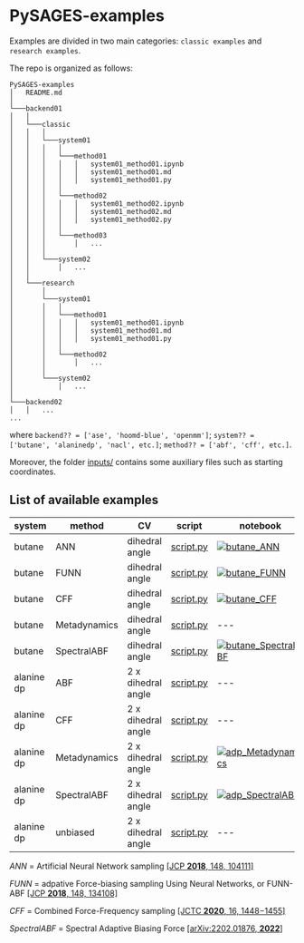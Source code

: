 
# PySAGES-examples

Examples are divided in two main categories: `classic examples` and `research examples`.

The repo is organized as follows:

```
PySAGES-examples
│   README.md
│
└───backend01
│   │
│   └───classic
│   │   │
│   │   └───system01
│   │   │   │
│   │   │   └───method01
│   │   │   │   │   system01_method01.ipynb
│   │   │   │   │   system01_method01.md
│   │   │   │   │   system01_method01.py
│   │   │   │
│   │   │   └───method02
│   │   │   │   │   system01_method02.ipynb
│   │   │   │   │   system01_method02.md
│   │   │   │   │   system01_method02.py
│   │   │   │
│   │   │   └───method03
│   │   │       │   ...
│   │   │
│   │   └───system02
│   │       │   ...
│   │
│   └───research
│       │
│       └───system01
│       │   │
│       │   └───method01
│       │   │   │   system01_method01.ipynb
│       │   │   │   system01_method01.md
│       │   │   │   system01_method01.py
│       │   │
│       │   └───method02
│       │       │   ...
│       │  
│       └───system02
│           │   ...
│   
└───backend02
│   │   ...
...
```
where `backend?? = ['ase', 'hoomd-blue', 'openmm']`; 
`system?? = ['butane', 'alaninedp', 'nacl', etc.]`;
`method?? = ['abf', 'cff', etc.]`.


Moreover, the folder [inputs/](./inputs/) contains some auxiliary files
such as starting coordinates.


## List of available examples

| system     | method       | CV                 | script                                             | notebook |
|------------|--------------|--------------------|----------------------------------------------------|----------| 
| butane     | ANN          | dihedral angle     | [script.py](./hoomd-blue/classic/butane/ann/butane_ANN.py) | [![butane_ANN](https://colab.research.google.com/assets/colab-badge.svg)](https://colab.research.google.com/github/SSAGESLabs/PySAGES-examples/blob/main/hoomd-blue/classic/butane/ann/butane_ANN.ipynb) |
| butane     | FUNN         | dihedral angle     | [script.py](./hoomd-blue/classic/butane/funn/butane_FUNN.py) | [![butane_FUNN](https://colab.research.google.com/assets/colab-badge.svg)](https://colab.research.google.com/github/SSAGESLabs/PySAGES-examples/blob/main/hoomd-blue/classic/butane/funn/butane_FUNN.ipynb) |
| butane     | CFF          | dihedral angle     | [script.py](./hoomd-blue/classic/butane/cff/butane_CFF.py) | [![butane_CFF](https://colab.research.google.com/assets/colab-badge.svg)](https://colab.research.google.com/github/SSAGESLabs/PySAGES-examples/blob/main/hoomd-blue/classic/butane/cff/butane_CFF.ipynb) |
| butane     | Metadynamics | dihedral angle     | [script.py](./hoomd-blue/classic/butane/metad/butane_Metadynamics.py) | --- |
| butane     | SpectralABF  | dihedral angle     | [script.py](./hoomd-blue/classic/butane/spectral_abf/butane_SpectralABF.py) | [![butane_SpectralABF](https://colab.research.google.com/assets/colab-badge.svg)](https://colab.research.google.com/github/SSAGESLabs/PySAGES-examples/blob/main/hoomd-blue/classic/butane/spectral_abf/butane_SpectralABF.ipynb) |
| alanine dp | ABF          | 2 x dihedral angle | [script.py](./openmm/classic/alaninedipeptide/abf/adp_ABF.py) | --- |
| alanine dp | CFF          | 2 x dihedral angle | [script.py](./openmm/classic/alaninedipeptide/cff/adp_CFF.py) | --- |
| alanine dp | Metadynamics | 2 x dihedral angle | [script.py](./openmm/classic/alaninedipeptide/metad/adp_Metadynamics.py) | [![adp_Metadynamics](https://colab.research.google.com/assets/colab-badge.svg)](https://colab.research.google.com/github/SSAGESLabs/PySAGES-examples/blob/main/openmm/classic/alaninedipeptide/metad/adp_Metadynamics.ipynb) |
| alanine dp | SpectralABF  | 2 x dihedral angle | [script.py](./openmm/classic/alaninedipeptide/spectral_abf/adp_SpectralABF.py) | [![adp_SpectralABF](https://colab.research.google.com/assets/colab-badge.svg)](https://colab.research.google.com/github/SSAGESLabs/PySAGES-examples/blob/main/openmm/classic/alaninedipeptide/spectral_abf/adp_SpectralABF.ipynb) |
| alanine dp | unbiased     | 2 x dihedral angle | [script.py](./openmm/classic/alaninedipeptide/unbiased/adp_unbiased.py) | --- |

*ANN*  = Artificial Neural Network sampling [[JCP **2018**, 148, 104111]](https://doi.org/10.1063/1.5018708)

*FUNN* = adpative Force-biasing sampling Using Neural Networks, or FUNN-ABF [[JCP **2018**, 148, 134108]](https://doi.org/10.1063/1.5020733)

*CFF*  = Combined Force-Frequency sampling [[JCTC **2020**, 16, 1448−1455]](https://doi.org/10.1021/acs.jctc.9b00883)

*SpectralABF* = Spectral Adaptive Biasing Force [[arXiv:2202.01876, **2022**]](https://arxiv.org/abs/2202.01876) 


